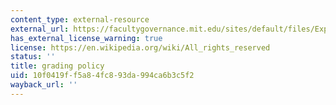 ```yaml
---
content_type: external-resource
external_url: https://facultygovernance.mit.edu/sites/default/files/ExpandedGradingPolicySpring2021.pdf
has_external_license_warning: true
license: https://en.wikipedia.org/wiki/All_rights_reserved
status: ''
title: grading policy
uid: 10f0419f-f5a8-4fc8-93da-994ca6b3c5f2
wayback_url: ''
---
```

